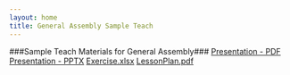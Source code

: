 ```yaml
---
layout: home
title: General Assembly Sample Teach
---
```


###Sample Teach Materials for General Assembly###
[Presentation - PDF](Presentation.pdf)
[Presentation - PPTX](Presentation.pptx)
[Exercise.xlsx](Exercise.xlsx)
[LessonPlan.pdf](LessonPlan.pdf)


